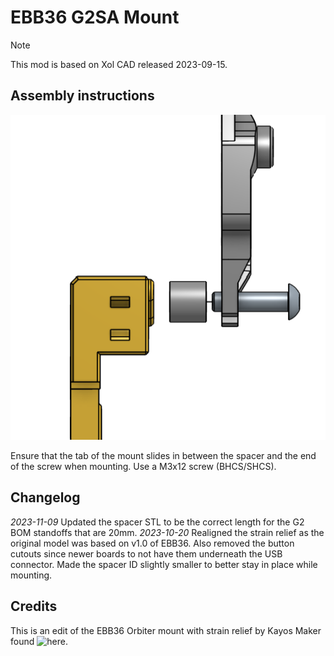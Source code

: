 # EBB36 G2SA Mount

> [!NOTE]
> This mod is based on Xol CAD released 2023-09-15.

## Assembly instructions

![Assembly instruction](images/assembly.png)

Ensure that the tab of the mount slides in between the spacer and the end of the screw when mounting. Use a M3x12 screw (BHCS/SHCS).

## Changelog

*2023-11-09* Updated the spacer STL to be the correct length for the G2 BOM standoffs that are 20mm.
*2023-10-20* Realigned the strain relief as the original model was based on v1.0 of EBB36. Also removed the button cutouts since newer boards to not have them underneath the USB connector. Made the spacer ID slightly smaller to better stay in place while mounting.

## Credits

This is an edit of the EBB36 Orbiter mount with strain relief by Kayos Maker found ![here](https://github.com/KayosMaker/CANboard_Mounts).